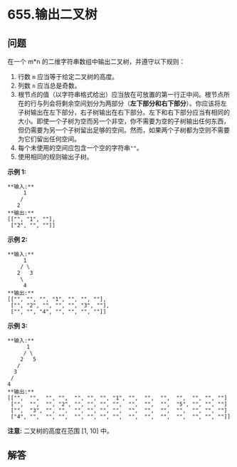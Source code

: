 # 655.输出二叉树

## 问题

在一个 m\*n 的二维字符串数组中输出二叉树，并遵守以下规则：

1. 行数 `m` 应当等于给定二叉树的高度。
2. 列数 `n` 应当总是奇数。
3. 根节点的值（以字符串格式给出）应当放在可放置的第一行正中间。根节点所在的行与列会将剩余空间划分为两部分（**左下部分和右下部分**）。你应该将左子树输出在左下部分，右子树输出在右下部分。左下和右下部分应当有相同的大小。即使一个子树为空而另一个非空，你不需要为空的子树输出任何东西，但仍需要为另一个子树留出足够的空间。然而，如果两个子树都为空则不需要为它们留出任何空间。
4. 每个未使用的空间应包含一个空的字符串`""`。
5. 使用相同的规则输出子树。

**示例 1:**

```
**输入:**
     1
    /
   2
**输出:**
[["", "1", ""],
 ["2", "", ""]]

```

**示例 2:**

```
**输入:**
     1
    / \
   2   3
    \
     4
**输出:**
[["", "", "", "1", "", "", ""],
 ["", "2", "", "", "", "3", ""],
 ["", "", "4", "", "", "", ""]]

```

**示例 3:**

```
**输入:**
      1
     / \
    2   5
   /
  3
 /
4
**输出:**
[["",  "",  "", "",  "", "", "", "1", "",  "",  "",  "",  "", "", ""]
 ["",  "",  "", "2", "", "", "", "",  "",  "",  "",  "5", "", "", ""]
 ["",  "3", "", "",  "", "", "", "",  "",  "",  "",  "",  "", "", ""]
 ["4", "",  "", "",  "", "", "", "",  "",  "",  "",  "",  "", "", ""]]

```

**注意:** 二叉树的高度在范围 [1, 10] 中。



## 解答

